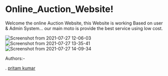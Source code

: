 # Online_Auction_Website!
Welcome the online Auction Website, this Website is working Based on user & Admin System...
our main moto is provide the best service using 
low cost.

![Screenshot from 2021-07-27 12-06-03](https://user-images.githubusercontent.com/75982077/129370678-e72dbf63-5fb9-4ab2-a749-c330c60860d5.png)
![Screenshot from 2021-07-27 13-35-41](https://user-images.githubusercontent.com/75982077/129370977-b9da7a36-0478-428e-b495-de1fce6c0048.png)
![Screenshot from 2021-07-27 14-09-34](https://user-images.githubusercontent.com/75982077/129371134-400d426f-efe4-4853-a867-2a51e3e75648.png)

Authors:-
    

    
. [pritam kumar](https://www.linkedin.com/in/pritam-kumar-/)

